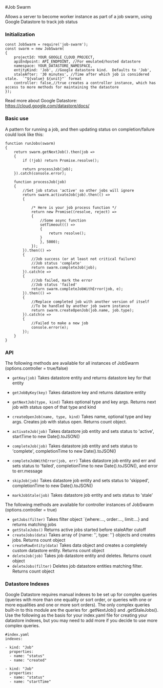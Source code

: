 #Job Swarm

Allows a server to become worker instance as part of a job swarm, using Google Datastore to track job status

### Initialization

```
const JobSwarm = require('job-swarm');
const swarm = new JobSwarm(
{
	projectId: YOUR_GOOGLE_CLOUD_PROJECT,
	apiEndpoint: API_ENDPOINT, //For emulated/hosted datastore
	namespace: YOUR_DATASTORE_NAMESPACE,
	entityKind: 'Job', //Google datastore kind.  Defaults to 'Job',
	staleAfter: '30 minutes', //Time after which job is considered stale.  `"${value} ${unit}"` format
	controller: false,//true creates a controller instance, which has access to more methods for maintaining the datastore
});
```
Read more about Google Datastore: https://cloud.google.com/datastore/docs/


### Basic use

A pattern for running a job, and then updating status on completion/failure could look like this:

```
function runJobs(swarm)
{
	return swarm.getNextJob().then(job =>
	{
		if (!job) return Promise.resolve();

		return processJob(job);
	}).catch(console.error);

	function processJob(job)
	{
		//Set job status 'active' so other jobs will ignore
		return swarm.activateJob(job).then(() =>
		{
			
			/* Here is your job process function */
			return new Promise((resolve, reject) =>
			{
				//Some async function
				setTimeout(() =>
				{
					return resolve();
				}
				}, 5000);
			});
		}).then(() =>
		{
			//Job success (or at least not critical failure)
			//Job status 'complete'
			return swarm.completeJob(job);
		}).catch(e =>
		{
			//Job failed, mark the error
			//Job status 'failed'
			return swarm.completeJobWithError(job, e);
		}).then(() =>
		{
			//Replace completed job with another version of itself
			//To be handled by another job swarm instance
			return swarm.createOpenJob(job.name, job.type);
		}).catch(e =>
		{
			//Failed to make a new job
			console.error(e);
		});
	}
}

```

### API

The following methods are available for all instances of JobSwarm (options.controller = true/false)

* `getKey(job)`  Takes datastore entity and returns datastore key for that entity
* `getJobByKey(key)`  Takes datastore key and returns datastore entity
* `getNextJob(type, kind)` Takes optional type and key args.  Returns next job with status open of that type and kind

* `createOpenJob(name, type, kind)` Takes name, optional type and key args.  Creates job with status open. Returns count object.
* `activateJob(job)` Takes datastore job entity and sets status to 'active', startTime to new Date().toJSON()
* `completeJob(job)` Takes datastore job entity and sets status to 'complete', completionTime to new Date().toJSON()
* `completeJobWithError(job, err)` Takes datastore job entity and err and sets status to 'failed', completionTime to new Date().toJSON(), and error to err.message
* `skipJob(job)` Takes datastore job entity and sets status to 'skipped', completionTime to new Date().toJSON()
* `markJobStale(job)` Takes datastore job entity and sets status to 'stale'

The following methods are available for controller instances of JobSwarm (options.controller = true)

* `getJobs(filter)`  Takes filter object `{where:..., order:..., limit:...} and returns matching jobs
* `getStaleJobs()`  Returns active jobs started before staleAfter cutoff
* `createJobs(data)` Takes array of {name: '', type: ''} objects and creates jobs.  Returns count object
* `createRawEntity(data)` Takes data object and creates a completely custom datastore entity. Returns count object
* `deleteJob(job)` Takes job datastore entity and deletes. Returns count object
* `deleteJobs(filter)` Deletes job datastore entities matching filter. Returns count object


### Datastore Indexes
Google Datastore requires manual indexes to be set up for complex queries (queries with more than one equality or sort order, or queries with one or more equalities and one or more sort orders).  The only complex queries built-in to this module are the queries for .getNextJob() and .getStaleJobs().  Use the following as the basis for your index.yaml file for creating your datastore indexes, but you may need to add more if you decide to use more complex queries.

```
#index.yaml
indexes:

- kind: "Job"
  properties:
  - name: "status"
  - name: "created"

- kind: "Job"
  properties:
  - name: "status"
  - name: "startTime"
```


